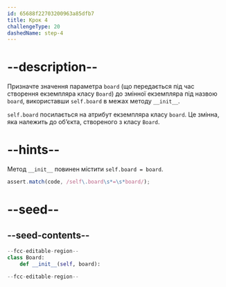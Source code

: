 ```yaml
---
id: 65688f22703200963a85dfb7
title: Крок 4
challengeType: 20
dashedName: step-4
---
```


# --description--

Призначте значення параметра `board` (що передається під час створення екземпляра класу `Board`) до змінної екземпляра під назвою `board`, використавши `self.board` в межах методу `__init__`.

`self.board` посилається на атрибут екземпляра класу `board`. Це змінна, яка належить до об’єкта, створеного з класу `Board`.

# --hints--

Метод `__init__` повинен містити `self.board = board`.

```js
assert.match(code, /self\.board\s*=\s*board/);
```

# --seed--

## --seed-contents--

```py
--fcc-editable-region--
class Board:
    def __init__(self, board):

--fcc-editable-region--
```
